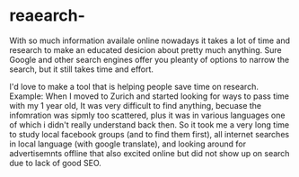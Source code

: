 # reaearch-

With so much information availale online nowadays it takes a lot of time and research to make an educated desicion about pretty much anything. Sure Google and other search engines offer you pleanty of options to narrow the search, but it still takes time and effort. 

I'd love to make a tool that is helping people save time on research. Example: When I moved to Zurich and started looking for ways to pass time with my 1 year old, It was very difficult to find anything, becuase the infomration was sipmly too scattered, plus it was in various languages one of which i didn't really understand back then. So it took me a very long time to study local facebook groups (and to find them first), all internet searches in local language (with google translate), and looking around for advertisemnts offline that also excited online but did not show up on search due to lack of good SEO. 


